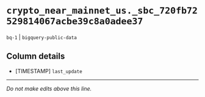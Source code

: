 # `crypto_near_mainnet_us._sbc_720fb72529814067acbe39c8a0adee37`
`bq-1` | `bigquery-public-data`

## Column details
* [TIMESTAMP] `last_update`

-------------------------------------------------------------------------------
*Do not make edits above this line.*
